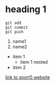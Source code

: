 # heading 1

```
git add  
git commit  
git push
```

1. name1
2. name2

* item 1
  * item 1 nested
* item 2
 
[link to sport5 website](https://www.sport5.co.il/)